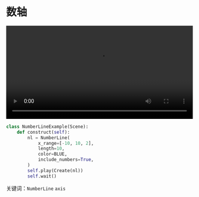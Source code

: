 # 数轴

<video controls loop style="width:100%;">
    <source src=../_static/NumberLineExample.mp4 type="video/mp4"> </source>
</video>

```python
class NumberLineExample(Scene):
    def construct(self):
        nl = NumberLine(
            x_range=[-10, 10, 2],
            length=10,
            color=BLUE,
            include_numbers=True,
        )
        self.play(Create(nl))
        self.wait()
```

关键词：`NumberLine` `axis`